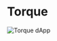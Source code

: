 # Torque
![Torque dApp](https://uploads-ssl.webflow.com/63f25815222b9b0866dcc3ee/64dc5f0b10991839fac2491f_torque-readme.png)

